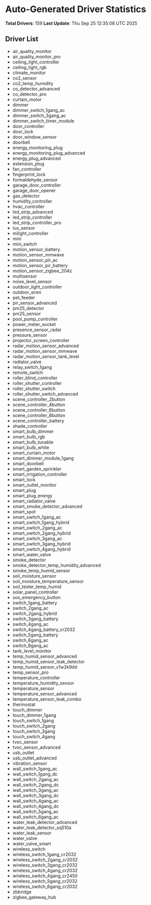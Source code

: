 # Auto-Generated Driver Statistics

**Total Drivers**: 159
**Last Update**: Thu Sep 25 12:35:08 UTC 2025

## Driver List
- air_quality_monitor
- air_quality_monitor_pro
- ceiling_light_controller
- ceiling_light_rgb
- climate_monitor
- co2_sensor
- co2_temp_humidity
- co_detector_advanced
- co_detector_pro
- curtain_motor
- dimmer
- dimmer_switch_1gang_ac
- dimmer_switch_3gang_ac
- dimmer_switch_timer_module
- door_controller
- door_lock
- door_window_sensor
- doorbell
- energy_monitoring_plug
- energy_monitoring_plug_advanced
- energy_plug_advanced
- extension_plug
- fan_controller
- fingerprint_lock
- formaldehyde_sensor
- garage_door_controller
- garage_door_opener
- gas_detector
- humidity_controller
- hvac_controller
- led_strip_advanced
- led_strip_controller
- led_strip_controller_pro
- lux_sensor
- milight_controller
- mini
- mini_switch
- motion_sensor_battery
- motion_sensor_mmwave
- motion_sensor_pir_ac
- motion_sensor_pir_battery
- motion_sensor_zigbee_204z
- multisensor
- noise_level_sensor
- outdoor_light_controller
- outdoor_siren
- pet_feeder
- pir_sensor_advanced
- pm25_detector
- pm25_sensor
- pool_pump_controller
- power_meter_socket
- presence_sensor_radar
- pressure_sensor
- projector_screen_controller
- radar_motion_sensor_advanced
- radar_motion_sensor_mmwave
- radar_motion_sensor_tank_level
- radiator_valve
- relay_switch_1gang
- remote_switch
- roller_blind_controller
- roller_shutter_controller
- roller_shutter_switch
- roller_shutter_switch_advanced
- scene_controller_2button
- scene_controller_4button
- scene_controller_6button
- scene_controller_8button
- scene_controller_battery
- shade_controller
- smart_bulb_dimmer
- smart_bulb_rgb
- smart_bulb_tunable
- smart_bulb_white
- smart_curtain_motor
- smart_dimmer_module_1gang
- smart_doorbell
- smart_garden_sprinkler
- smart_irrigation_controller
- smart_lock
- smart_outlet_monitor
- smart_plug
- smart_plug_energy
- smart_radiator_valve
- smart_smoke_detector_advanced
- smart_spot
- smart_switch_1gang_ac
- smart_switch_1gang_hybrid
- smart_switch_2gang_ac
- smart_switch_2gang_hybrid
- smart_switch_3gang_ac
- smart_switch_3gang_hybrid
- smart_switch_4gang_hybrid
- smart_water_valve
- smoke_detector
- smoke_detector_temp_humidity_advanced
- smoke_temp_humid_sensor
- soil_moisture_sensor
- soil_moisture_temperature_sensor
- soil_tester_temp_humid
- solar_panel_controller
- sos_emergency_button
- switch_1gang_battery
- switch_2gang_ac
- switch_2gang_hybrid
- switch_3gang_battery
- switch_4gang_ac
- switch_4gang_battery_cr2032
- switch_5gang_battery
- switch_6gang_ac
- switch_8gang_ac
- tank_level_monitor
- temp_humid_sensor_advanced
- temp_humid_sensor_leak_detector
- temp_humid_sensor_v1w2k9dd
- temp_sensor_pro
- temperature_controller
- temperature_humidity_sensor
- temperature_sensor
- temperature_sensor_advanced
- temperature_sensor_leak_combo
- thermostat
- touch_dimmer
- touch_dimmer_1gang
- touch_switch_1gang
- touch_switch_2gang
- touch_switch_3gang
- touch_switch_4gang
- tvoc_sensor
- tvoc_sensor_advanced
- usb_outlet
- usb_outlet_advanced
- vibration_sensor
- wall_switch_1gang_ac
- wall_switch_1gang_dc
- wall_switch_2gang_ac
- wall_switch_2gang_dc
- wall_switch_3gang_ac
- wall_switch_3gang_dc
- wall_switch_4gang_ac
- wall_switch_4gang_dc
- wall_switch_5gang_ac
- wall_switch_6gang_ac
- water_leak_detector_advanced
- water_leak_detector_sq510a
- water_leak_sensor
- water_valve
- water_valve_smart
- wireless_switch
- wireless_switch_1gang_cr2032
- wireless_switch_2gang_cr2032
- wireless_switch_3gang_cr2032
- wireless_switch_4gang_cr2032
- wireless_switch_4gang_cr2450
- wireless_switch_5gang_cr2032
- wireless_switch_6gang_cr2032
- zbbridge
- zigbee_gateway_hub
